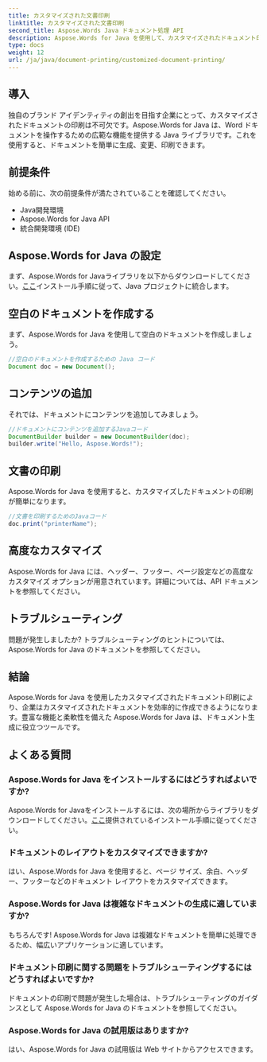 ```yaml
---
title: カスタマイズされた文書印刷
linktitle: カスタマイズされた文書印刷
second_title: Aspose.Words Java ドキュメント処理 API
description: Aspose.Words for Java を使用して、カスタマイズされたドキュメント印刷を簡単に実現する方法を学びます。このステップバイステップ ガイドでは、セットアップから高度なカスタマイズまですべてを網羅しています。
type: docs
weight: 12
url: /ja/java/document-printing/customized-document-printing/
---
```


## 導入

独自のブランド アイデンティティの創出を目指す企業にとって、カスタマイズされたドキュメントの印刷は不可欠です。Aspose.Words for Java は、Word ドキュメントを操作するための広範な機能を提供する Java ライブラリです。これを使用すると、ドキュメントを簡単に生成、変更、印刷できます。

## 前提条件

始める前に、次の前提条件が満たされていることを確認してください。

- Java開発環境
- Aspose.Words for Java API
- 統合開発環境 (IDE)

## Aspose.Words for Java の設定

まず、Aspose.Words for Javaライブラリを以下からダウンロードしてください。[ここ](https://releases.aspose.com/words/java/)インストール手順に従って、Java プロジェクトに統合します。

## 空白のドキュメントを作成する

まず、Aspose.Words for Java を使用して空白のドキュメントを作成しましょう。

```java
//空白のドキュメントを作成するための Java コード
Document doc = new Document();
```

## コンテンツの追加

それでは、ドキュメントにコンテンツを追加してみましょう。

```java
//ドキュメントにコンテンツを追加するJavaコード
DocumentBuilder builder = new DocumentBuilder(doc);
builder.write("Hello, Aspose.Words!");
```

## 文書の印刷

Aspose.Words for Java を使用すると、カスタマイズしたドキュメントの印刷が簡単になります。

```java
//文書を印刷するためのJavaコード
doc.print("printerName");
```

## 高度なカスタマイズ

Aspose.Words for Java には、ヘッダー、フッター、ページ設定などの高度なカスタマイズ オプションが用意されています。詳細については、API ドキュメントを参照してください。

## トラブルシューティング

問題が発生しましたか? トラブルシューティングのヒントについては、Aspose.Words for Java のドキュメントを参照してください。

## 結論

Aspose.Words for Java を使用したカスタマイズされたドキュメント印刷により、企業はカスタマイズされたドキュメントを効率的に作成できるようになります。豊富な機能と柔軟性を備えた Aspose.Words for Java は、ドキュメント生成に役立つツールです。

## よくある質問

### Aspose.Words for Java をインストールするにはどうすればよいですか?

 Aspose.Words for Javaをインストールするには、次の場所からライブラリをダウンロードしてください。[ここ](https://releases.aspose.com/words/java/)提供されているインストール手順に従ってください。

### ドキュメントのレイアウトをカスタマイズできますか?

はい、Aspose.Words for Java を使用すると、ページ サイズ、余白、ヘッダー、フッターなどのドキュメント レイアウトをカスタマイズできます。

### Aspose.Words for Java は複雑なドキュメントの生成に適していますか?

もちろんです! Aspose.Words for Java は複雑なドキュメントを簡単に処理できるため、幅広いアプリケーションに適しています。

### ドキュメント印刷に関する問題をトラブルシューティングするにはどうすればよいですか?

ドキュメントの印刷で問題が発生した場合は、トラブルシューティングのガイダンスとして Aspose.Words for Java のドキュメントを参照してください。

### Aspose.Words for Java の試用版はありますか?

はい、Aspose.Words for Java の試用版は Web サイトからアクセスできます。